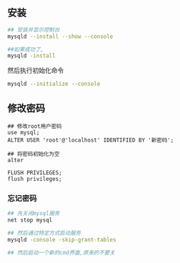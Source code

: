 ## 安装

```sh	
## 安装并显示控制台
mysqld --install --show --console

##如果成功了,
mysqld -install
```

然后执行初始化命令

```sh
mysqld --initialize --console
```



## 修改密码

```mysql
## 修改root用户密码
use mysql;
ALTER USER 'root'@'localhost' IDENTIFIED BY '新密码';

## 将密码初始化为空
alter 

FLUSH PRIVILEGES;
flush privileges;
```

### 忘记密码

```sh
## 先关闭mysql服务
net stop mysql

## 然后通过特定方式启动服务
mysqld -console -skip-grant-tables

## 然后启动一个新的cmd界面,原来的不要关
```

